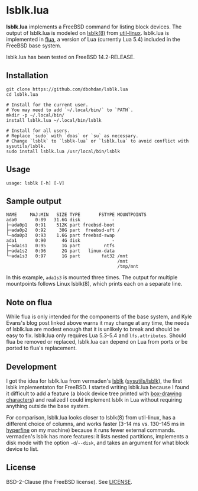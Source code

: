 # lsblk.lua

**lsblk.lua** implements a FreeBSD command for listing block devices.
The output of lsblk.lua is modeled on [lsblk(8)](https://linux.die.net/man/8/lsblk) from [util-linux](https://en.wikipedia.org/wiki/Util-linux).
lsblk.lua is implemented in [flua](https://kevans.dev/flua/), a version of Lua (currently Lua 5.4) included in the FreeBSD base system.

lsblk.lua has been tested on FreeBSD 14.2-RELEASE.

## Installation

```shell
git clone https://github.com/dbohdan/lsblk.lua
cd lsblk.lua

# Install for the current user.
# You may need to add `~/.local/bin/` to `PATH`.
mkdir -p ~/.local/bin/
install lsblk.lua ~/.local/bin/lsblk

# Install for all users.
# Replace `sudo` with `doas` or `su` as necessary.
# Change `lsblk` to `lsblk-lua` or `lsblk.lua` to avoid conflict with sysutils/lsblk.
sudo install lsblk.lua /usr/local/bin/lsblk
```

## Usage

```none
usage: lsblk [-h] [-V]
```

## Sample output

```none
NAME     MAJ:MIN   SIZE TYPE       FSTYPE MOUNTPOINTS
ada0       0:89   31.6G disk            -
├─ada0p1   0:91    512K part freebsd-boot
├─ada0p2   0:92     30G part  freebsd-uft /
└─ada0p3   0:93    1.6G part freebsd-swap
ada1       0:90      4G disk            -
├─ada1s1   0:95      1G part         ntfs
├─ada1s2   0:96      2G part   linux-data
└─ada1s3   0:97      1G part        fat32 /mnt
                                          /mnt
                                          /tmp/mnt
```

In this example, `ada1s3` is mounted three times.
The output for multiple mountpoints follows Linux lsblk(8), which prints each on a separate line.

## Note on flua

While flua is only intended for the components of the base system, and Kyle Evans's blog post linked above warns it may change at any time, the needs of lsblk.lua are modest enough that it is unlikely to break and should be easy to fix.
lsblk.lua only requires Lua 5.3–5.4 and `lfs.attributes`.
Should flua be removed or replaced, lsblk.lua can depend on Lua from ports or be ported to flua's replacement.

## Development

I got the idea for lsblk.lua from vermaden's [lsblk](https://github.com/vermaden/lsblk) ([sysutils/lsblk](https://www.freshports.org/sysutils/lsblk/)), the first lsblk implementaton for FreeBSD.
I started writing lsblk.lua because I found it difficult to add a feature (a block device tree printed with [box-drawing characters](https://en.wikipedia.org/wiki/Box-drawing_characters)) and realized I could implement lsblk in Lua without requiring anything outside the base system.

For comparison, lsblk.lua looks closer to lsblk(8) from util-linux, has a different choice of columns, and works faster (3–14 ms vs. 130–145 ms in [hyperfine](https://github.com/sharkdp/hyperfine) on my machine) because it runs fewer external commands.
vermaden's lsblk has more features: it lists nested partitions, implements a disk mode with the option `-d`/`--disk`, and takes an argument for what block device to list.

## License

BSD-2-Clause (the FreeBSD license).
See [LICENSE](LICENSE).

